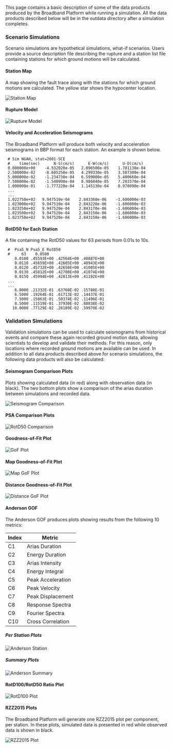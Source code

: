 This page contains a basic description of some of the data products produced by the Broadband Platform while running a simulation. All the data products described below will be in the outdata directory after a simulation completes.

### Scenario Simulations

Scenario simulations are hypothetical simulations, what-if scenarios. Users provide a source description file describing the rupture and a station list file containing stations for which ground motions will be calculated.

#### Station Map

A map showing the fault trace along with the stations for which ground motions are calculated. The yellow star shows the hypocenter location.

![Station Map](http://scec.usc.edu/scecwiki/images/5/5b/Station_map_landers-cut.png)

#### Rupture Model

![Rupture Model](http://scec.usc.edu/scecwiki/images/a/a0/Lomap-gp-srf-cut.png)

#### Velocity and Acceleration Seismograms

The Broadband Platform will produce both velocity and acceleration seismograms in BBP format for each station. An example is shown below.

```
 # Sim NGAH, stat=2001-SCE
 #    time(sec)      N-S(cm/s)      E-W(cm/s)      U-D(cm/s)
 0.000000e+00    -4.532020e-05   2.096500e-05    1.781130e-04
 2.500000e-02    -8.685250e-05   4.299330e-05    3.587300e-04
 5.000000e-02    -1.234730e-04   6.599000e-05    5.400660e-04
 7.500000e-02    -1.540990e-04   8.986040e-05    7.203370e-04
 1.000000e-01    -1.777220e-04   1.145130e-04    8.978090e-04
 ...
 ...
 1.022750e+02	9.947510e-04	2.843360e-06	-1.606000e-03
 1.023000e+02	9.947510e-04	2.843220e-06	-1.606000e-03
 1.023250e+02	9.947520e-04	2.843170e-06	-1.606000e-03
 1.023500e+02	9.947520e-04	2.843150e-06	-1.606000e-03
 1.023750e+02	9.947520e-04	2.843150e-06	-1.606000e-03
```

#### RotD50 for Each Station

A file containing the RotD50 values for 63 periods from 0.01s to 10s.

```
 #  Psa5_N Psa5_E RotD50
 #     63    0.0500
    0.0100 .45593E+00 .42564E+00 .40887E+00
    0.0110 .45659E+00 .42605E+00 .40943E+00
    0.0120 .45732E+00 .42650E+00 .41005E+00
    0.0130 .45812E+00 .42700E+00 .41074E+00
    0.0150 .45994E+00 .42813E+00 .41192E+00
 ...
 ...
    6.0000 .21332E-01 .63760E-02 .15788E-01
    6.5000 .19264E-01 .61713E-02 .14437E-01
    7.5000 .15063E-01 .50374E-02 .11496E-01
    8.5000 .11519E-01 .37930E-02 .88838E-02
   10.0000 .77129E-02 .28189E-02 .59970E-02
```

### Validation Simulations

Validation simulations can be used to calculate seismograms from historical events and compare these again recorded ground motion data, allowing scientists to develop and validate their methods. For this reason, only locations where recorded ground motions are available can be used. In addition to all data products described above for scenario simulations, the following data products will also be calculated:

#### Seismogram Comparison Plots

Plots showing calculated data (in red) along with observation data (in black). The two bottom plots show a comparison of the arias duration between simulations and recorded data.

![Seismogram Comparison](http://scec.usc.edu/scecwiki/images/b/b0/NR_10000000_2001-SCE_overlay.png)

#### PSA Comparison Plots

![RotD50 Comparison](http://scec.usc.edu/scecwiki/images/0/00/NR_2032-LBR_rotd50.png)

#### Goodness-of-Fit Plot

![GoF Plot](http://scec.usc.edu/scecwiki/images/8/82/Gof-NR-10000000_r0-120-rd50.png)

#### Map Goodness-of-Fit Plot

![Map GoF Plot](http://scec.usc.edu/scecwiki/images/b/b3/Gof-map-NR-10000000-rotd50.png)

#### Distance Goodness-of-Fit Plot

![Distance GoF Plot](http://scec.usc.edu/scecwiki/images/8/81/Gof-dist-log-NR-10000000-rotd50.png)

#### Anderson GOF

The Anderson GOF produces plots showing results from the following 10 metrics:

Index | Metric
----- | ------
C1 | Arias Duration
C2 | Energy Duration
C3 | Arias Intensity
C4 | Energy Integral
C5 | Peak Acceleration
C6 | Peak Velocity
C7 | Peak Displacement
C8 | Response Spectra
C9 | Fourier Spectra
C10 | Cross Correlation

##### Per Station Plots

![Anderson Station](http://scec.usc.edu/scecwiki/images/a/a4/Gof-NR-10000000-anderson-2004-JGB.png)

##### Summary Plots

![Anderson Summary](http://scec.usc.edu/scecwiki/images/b/bb/Gof-NR-10000000-anderson-summary.png)

#### RotD100/RotD50 Ratio Plot

![RotD100 Plot](http://scec.usc.edu/scecwiki/images/5/54/Gof-NR-10000000_r0-120-rd100.png)

#### RZZ2015 Plots

The Broadband Platform will generate one RZZ2015 plot per component, per station. In these plots, simulated data is presented in red while observed data is shown in black.

![RZZ2015 Plot](http://scec.usc.edu/scecwiki/images/1/1d/10000000.rzz2015.2001-SCE.001.png)
